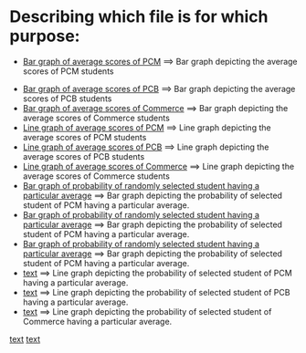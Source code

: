 # Describing which file is for which purpose:

<ul>
<li>

[Bar graph of average scores of PCM](BarAveragePCM.pdf)  ==>  Bar graph depicting the average scores of PCM students</li><li>
[Bar graph of average scores of PCB](BarAveragePCB.pdf)  ==>  Bar graph depicting the average scores of PCB students</li>
    <li>[Bar graph of average scores of Commerce](BarAverageCommerce.pdf)  ==>  Bar graph depicting the average scores of Commerce students</li>
    <li>[Line graph of average scores of PCM](LineAveragePCM.pdf)  ==>  Line graph depicting the average scores of PCM students</li>
    <li>[Line graph of average scores of PCB](LineAveragePCB.pdf)  ==>  Line graph depicting the average scores of PCB students</li>
    <li>[Line graph of average scores of Commerce](LineAverageCommerce.pdf)  ==>  Line graph depicting the average scores of Commerce students</li>
    <li>[Bar graph of probability of randomly selected student having a particular average](BarProbabilityPCM.pdf) ==>  Bar graph depicting the probability of selected student of PCM having a particular average.</li>
    <li>[Bar graph of probability of randomly selected student having a particular average](BarProbabilityPCB.pdf)  ==>  Bar graph depicting the probability of selected student of PCM having a particular average.</li>
    <li>[Bar graph of probability of randomly selected student having a particular average](BarProbabilityCommerce.pdf)  ==> Bar graph depicting the probability of selected student of PCM having a particular average.</li>
    <li>[text](LineProbabilityPCM.pdf)  ==>  Line graph depicting the probability of selected student of PCM having a particular average.</li>
    <li>[text](LineProbabilityPCB.pdf)  ==>  Line graph depicting the probability of selected student of PCB having a particular average.</li>
    <li>[text](LineProbabilityCommerce.pdf)  ==> Line graph depicting the probability of selected student of Commerce having a particular average.</li>
</ul>

[text](BarAveragePCM.pdf)
[text](BarAveragePCM.pdf)